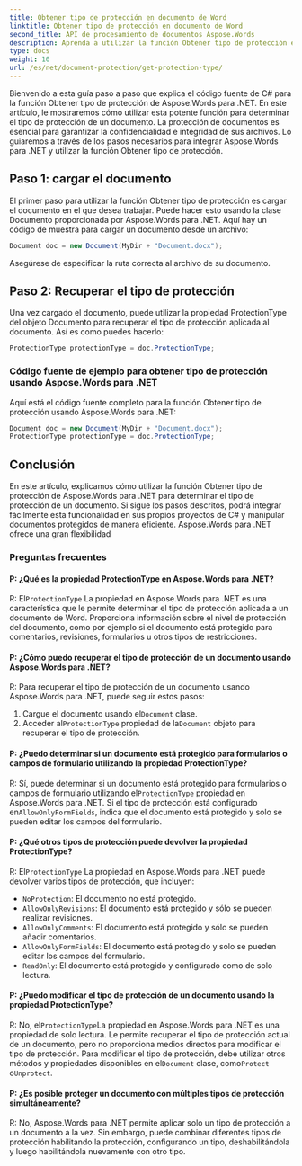 ```yaml
---
title: Obtener tipo de protección en documento de Word
linktitle: Obtener tipo de protección en documento de Word
second_title: API de procesamiento de documentos Aspose.Words
description: Aprenda a utilizar la función Obtener tipo de protección en un documento de Word de Aspose.Words para .NET para determinar el tipo de protección de un documento.
type: docs
weight: 10
url: /es/net/document-protection/get-protection-type/
---
```

Bienvenido a esta guía paso a paso que explica el código fuente de C# para la función Obtener tipo de protección de Aspose.Words para .NET. En este artículo, le mostraremos cómo utilizar esta potente función para determinar el tipo de protección de un documento. La protección de documentos es esencial para garantizar la confidencialidad e integridad de sus archivos. Lo guiaremos a través de los pasos necesarios para integrar Aspose.Words para .NET y utilizar la función Obtener tipo de protección.

## Paso 1: cargar el documento

El primer paso para utilizar la función Obtener tipo de protección es cargar el documento en el que desea trabajar. Puede hacer esto usando la clase Documento proporcionada por Aspose.Words para .NET. Aquí hay un código de muestra para cargar un documento desde un archivo:

```csharp
Document doc = new Document(MyDir + "Document.docx");
```

Asegúrese de especificar la ruta correcta al archivo de su documento.

## Paso 2: Recuperar el tipo de protección

Una vez cargado el documento, puede utilizar la propiedad ProtectionType del objeto Documento para recuperar el tipo de protección aplicada al documento. Así es como puedes hacerlo:

```csharp
ProtectionType protectionType = doc.ProtectionType;
```

### Código fuente de ejemplo para obtener tipo de protección usando Aspose.Words para .NET

Aquí está el código fuente completo para la función Obtener tipo de protección usando Aspose.Words para .NET:

```csharp
Document doc = new Document(MyDir + "Document.docx");
ProtectionType protectionType = doc.ProtectionType;
```

## Conclusión

En este artículo, explicamos cómo utilizar la función Obtener tipo de protección de Aspose.Words para .NET para determinar el tipo de protección de un documento. Si sigue los pasos descritos, podrá integrar fácilmente esta funcionalidad en sus propios proyectos de C# y manipular documentos protegidos de manera eficiente. Aspose.Words para .NET ofrece una gran flexibilidad

### Preguntas frecuentes

#### P: ¿Qué es la propiedad ProtectionType en Aspose.Words para .NET?

 R: El`ProtectionType` La propiedad en Aspose.Words para .NET es una característica que le permite determinar el tipo de protección aplicada a un documento de Word. Proporciona información sobre el nivel de protección del documento, como por ejemplo si el documento está protegido para comentarios, revisiones, formularios u otros tipos de restricciones.

#### P: ¿Cómo puedo recuperar el tipo de protección de un documento usando Aspose.Words para .NET?

R: Para recuperar el tipo de protección de un documento usando Aspose.Words para .NET, puede seguir estos pasos:
1.  Cargue el documento usando el`Document` clase.
2.  Acceder al`ProtectionType` propiedad de la`Document` objeto para recuperar el tipo de protección.

#### P: ¿Puedo determinar si un documento está protegido para formularios o campos de formulario utilizando la propiedad ProtectionType?

 R: Sí, puede determinar si un documento está protegido para formularios o campos de formulario utilizando el`ProtectionType` propiedad en Aspose.Words para .NET. Si el tipo de protección está configurado en`AllowOnlyFormFields`, indica que el documento está protegido y solo se pueden editar los campos del formulario.

#### P: ¿Qué otros tipos de protección puede devolver la propiedad ProtectionType?

 R: El`ProtectionType` La propiedad en Aspose.Words para .NET puede devolver varios tipos de protección, que incluyen:
- `NoProtection`: El documento no está protegido.
- `AllowOnlyRevisions`: El documento está protegido y sólo se pueden realizar revisiones.
- `AllowOnlyComments`: El documento está protegido y sólo se pueden añadir comentarios.
- `AllowOnlyFormFields`: El documento está protegido y solo se pueden editar los campos del formulario.
- `ReadOnly`: El documento está protegido y configurado como de solo lectura.

#### P: ¿Puedo modificar el tipo de protección de un documento usando la propiedad ProtectionType?

 R: No, el`ProtectionType`La propiedad en Aspose.Words para .NET es una propiedad de solo lectura. Le permite recuperar el tipo de protección actual de un documento, pero no proporciona medios directos para modificar el tipo de protección. Para modificar el tipo de protección, debe utilizar otros métodos y propiedades disponibles en el`Document` clase, como`Protect` o`Unprotect`.

#### P: ¿Es posible proteger un documento con múltiples tipos de protección simultáneamente?

R: No, Aspose.Words para .NET permite aplicar solo un tipo de protección a un documento a la vez. Sin embargo, puede combinar diferentes tipos de protección habilitando la protección, configurando un tipo, deshabilitándola y luego habilitándola nuevamente con otro tipo.

